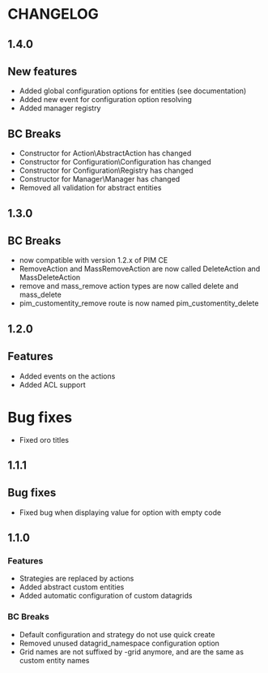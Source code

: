 CHANGELOG 
=========

1.4.0
-----

## New features

 - Added global configuration options for entities (see documentation)
 - Added new event for configuration option resolving
 - Added manager registry


## BC Breaks
 - Constructor for Action\AbstractAction has changed
 - Constructor for Configuration\Configuration has changed
 - Constructor for Configuration\Registry has changed
 - Constructor for Manager\Manager has changed
 - Removed all validation for abstract entities

1.3.0
-----

## BC Breaks

 - now compatible with version 1.2.x of PIM CE
 - RemoveAction and MassRemoveAction are now called DeleteAction and MassDeleteAction
 - remove and mass_remove action types are now called delete and mass_delete
 - pim_customentity_remove route is now named pim_customentity_delete

1.2.0
-----

## Features

- Added events on the actions
- Added ACL support

# Bug fixes
 - Fixed oro titles

1.1.1
-----

## Bug fixes

- Fixed bug when displaying value for option with empty code

1.1.0
-----

### Features

- Strategies are replaced by actions
- Added abstract custom entities
- Added automatic configuration of custom datagrids

### BC Breaks

- Default configuration and strategy do not use quick create
- Removed unused datagrid_namespace configuration option
- Grid names are not suffixed by -grid anymore, and are the same as custom entity names

